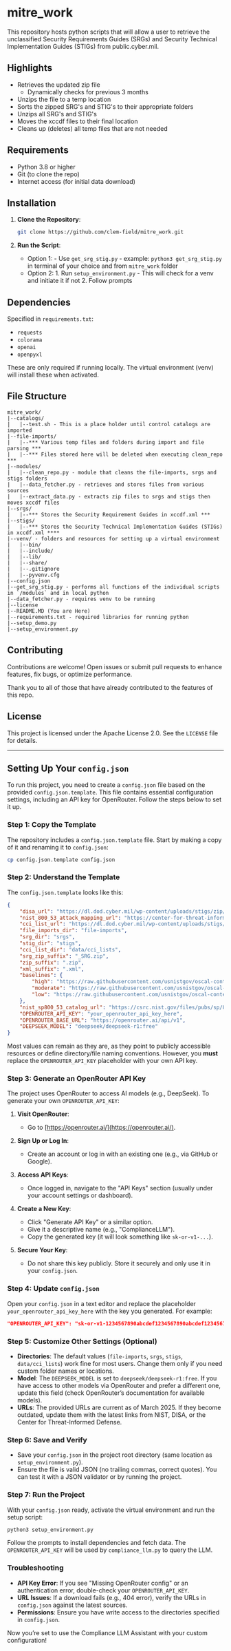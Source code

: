 # mitre_work
This repository hosts python scripts that will allow a user to retrieve the unclassified Security Requirements Guides (SRGs) and Security Technical Implementation Guides (STIGs) from public.cyber.mil.

## Highlights
- Retrieves the updated zip file
   - Dynamically checks for previous 3 months
- Unzips the file to a temp location
- Sorts the zipped SRG's and STIG's to their appropriate folders
- Unzips all SRG's and STIG's
- Moves the xccdf files to their final location
- Cleans up (deletes) all temp files that are not needed

## Requirements
- Python 3.8 or higher
- Git (to clone the repo)
- Internet access (for initial data download)

## Installation
1. **Clone the Repository**:
   ```bash
   git clone https://github.com/clem-field/mitre_work.git
   ```

2. **Run the Script**:
   - Option 1:
         - Use `get_srg_stig.py`
            - example: `python3 get_srg_stig.py` in terminal of your choice and from `mitre_work` folder
   - Option 2:
         1. Run `setup_environment.py`
            - This will check for a venv and initiate it if not
         2. Follow prompts

## Dependencies
Specified in `requirements.txt`:
- `requests`
- `colorama`
- `openai`
- `openpyxl`

These are only required if running locally. The virtual environment (venv) will install these when activated.

## File Structure
```
mitre_work/
|--catalogs/
|   |--test.sh - This is a place holder until control catalogs are imported
|--file-imports/
|   |--*** Various temp files and folders during import and file parsing ***
|   |--*** Files stored here will be deleted when executing clean_repo   ***
|--modules/
|   |--clean_repo.py - module that cleans the file-imports, srgs and stigs folders
|   |--data_fetcher.py - retrieves and stores files from various sources
|   |--extract_data.py - extracts zip files to srgs and stigs then moves xccdf files
|--srgs/
|   |--*** Stores the Security Requirement Guides in xccdf.xml ***
|--stigs/
|   |--*** Stores the Security Technical Implementation Guides (STIGs) in xccdf.xml ****
|--venv/ - folders and resources for setting up a virtual environment
|   |--bin/
|   |--include/
|   |--lib/
|   |--share/
|   |--.gitignore
|   |--pyvenv.cfg
|--config.json
|--get_srg_stig.py - performs all functions of the individual scripts in `/modules` and in local python
|--data_fetcher.py - requires venv to be running
|--license
|--README.MD (You are Here)
|--requirements.txt - required libraries for running python
|--setup_demo.py
|--setup_environment.py
```
## Contributing
Contributions are welcome! Open issues or submit pull requests to enhance features, fix bugs, or optimize performance.

Thank you to all of those that have already contributed to the features of this repo.

## License
This project is licensed under the Apache License 2.0. See the `LICENSE` file for details.

---

## Setting Up Your `config.json`

To run this project, you need to create a `config.json` file based on the provided `config.json.template`. This file contains essential configuration settings, including an API key for OpenRouter. Follow the steps below to set it up.

### Step 1: Copy the Template
The repository includes a `config.json.template` file. Start by making a copy of it and renaming it to `config.json`:

```bash
cp config.json.template config.json
```

### Step 2: Understand the Template
The `config.json.template` looks like this:

```json
{
    "disa_url": "https://dl.dod.cyber.mil/wp-content/uploads/stigs/zip/U_SRG-STIG_Library_{month}_{year}.zip",
    "nist_800_53_attack_mapping_url": "https://center-for-threat-informed-defense.github.io/mappings-explorer/data/nist_800_53/attack-14.1/nist_800_53-rev5/enterprise/nist_800_53-rev5_attack-14.1-enterprise_json.json",
    "cci_list_url": "https://dl.dod.cyber.mil/wp-content/uploads/stigs/zip/U_CCI_List.zip",
    "file_imports_dir": "file-imports",
    "srg_dir": "srgs",
    "stig_dir": "stigs",
    "cci_list_dir": "data/cci_lists",
    "srg_zip_suffix": "_SRG.zip",
    "zip_suffix": ".zip",
    "xml_suffix": ".xml",
    "baselines": {
        "high": "https://raw.githubusercontent.com/usnistgov/oscal-content/main/nist.gov/SP800-53/rev5/json/NIST_SP-800-53_rev5_HIGH-baseline_profile.json",
        "moderate": "https://raw.githubusercontent.com/usnistgov/oscal-content/main/nist.gov/SP800-53/rev5/json/NIST_SP-800-53_rev5_MODERATE-baseline_profile.json",
        "low": "https://raw.githubusercontent.com/usnistgov/oscal-content/main/nist.gov/SP800-53/rev5/json/NIST_SP-800-53_rev5_LOW-baseline_profile.json"
    },
    "nist_sp800_53_catalog_url": "https://csrc.nist.gov/files/pubs/sp/800/53/r5/upd1/final/docs/sp800-53r5-control-catalog.xlsx",
    "OPENROUTER_API_KEY": "your_openrouter_api_key_here",
    "OPENROUTER_BASE_URL": "https://openrouter.ai/api/v1",
    "DEEPSEEK_MODEL": "deepseek/deepseek-r1:free"
}
```

Most values can remain as they are, as they point to publicly accessible resources or define directory/file naming conventions. However, you **must** replace the `OPENROUTER_API_KEY` placeholder with your own API key.

### Step 3: Generate an OpenRouter API Key
The project uses OpenRouter to access AI models (e.g., DeepSeek). To generate your own `OPENROUTER_API_KEY`:

1. **Visit OpenRouter**:
   - Go to [https://openrouter.ai/](https://openrouter.ai/).

2. **Sign Up or Log In**:
   - Create an account or log in with an existing one (e.g., via GitHub or Google).

3. **Access API Keys**:
   - Once logged in, navigate to the "API Keys" section (usually under your account settings or dashboard).

4. **Create a New Key**:
   - Click "Generate API Key" or a similar option.
   - Give it a descriptive name (e.g., "ComplianceLLM").
   - Copy the generated key (it will look something like `sk-or-v1-...`).

5. **Secure Your Key**:
   - Do not share this key publicly. Store it securely and only use it in your `config.json`.

### Step 4: Update `config.json`
Open your `config.json` in a text editor and replace the placeholder `your_openrouter_api_key_here` with the key you generated. For example:

```json
"OPENROUTER_API_KEY": "sk-or-v1-1234567890abcdef1234567890abcdef1234567890abcdef1234567890abcdef"
```

### Step 5: Customize Other Settings (Optional)
- **Directories**: The default values (`file-imports`, `srgs`, `stigs`, `data/cci_lists`) work fine for most users. Change them only if you need custom folder names or locations.
- **Model**: The `DEEPSEEK_MODEL` is set to `deepseek/deepseek-r1:free`. If you have access to other models via OpenRouter and prefer a different one, update this field (check OpenRouter’s documentation for available models).
- **URLs**: The provided URLs are current as of March 2025. If they become outdated, update them with the latest links from NIST, DISA, or the Center for Threat-Informed Defense.

### Step 6: Save and Verify
- Save your `config.json` in the project root directory (same location as `setup_environment.py`).
- Ensure the file is valid JSON (no trailing commas, correct quotes). You can test it with a JSON validator or by running the project.

### Step 7: Run the Project
With your `config.json` ready, activate the virtual environment and run the setup script:

```bash
python3 setup_environment.py
```

Follow the prompts to install dependencies and fetch data. The `OPENROUTER_API_KEY` will be used by `compliance_llm.py` to query the LLM.

### Troubleshooting
- **API Key Error**: If you see "Missing OpenRouter config" or an authentication error, double-check your `OPENROUTER_API_KEY`.
- **URL Issues**: If a download fails (e.g., 404 error), verify the URLs in `config.json` against the latest sources.
- **Permissions**: Ensure you have write access to the directories specified in `config.json`.

Now you’re set to use the Compliance LLM Assistant with your custom configuration!

